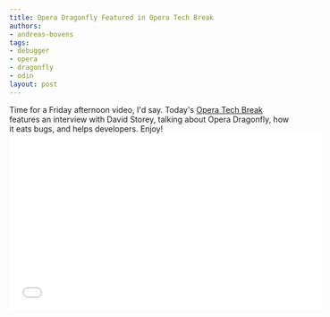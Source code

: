 ```yaml
---
title: Opera Dragonfly Featured in Opera Tech Break
authors:
- andreas-bovens
tags:
- debugger
- opera
- dragonfly
- odin
layout: post
---
```

Time for a Friday afternoon video, I&#39;d say. Today&#39;s <a href="http://my.opera.com/chooseopera/blog/2011/05/27/everything-you-wanted-to-know-about-opera-dragonfly">Opera Tech Break</a> features an interview with David Storey, talking about Opera Dragonfly, how it eats bugs, and helps developers. Enjoy!<br/><iframe width="560" height="315" src="//www.youtube.com/embed/nY_wrFOL0KY" frameborder="0" allowfullscreen></iframe>
